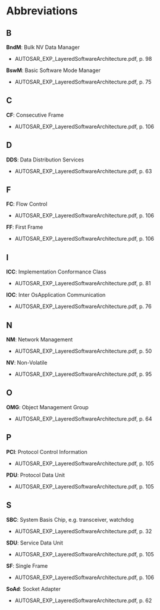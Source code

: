 # Abbreviations

## B

__BndM__: Bulk NV Data Manager
* AUTOSAR\_EXP\_LayeredSoftwareArchitecture.pdf, p. 98

__BswM__: Basic Software Mode Manager
* AUTOSAR\_EXP\_LayeredSoftwareArchitecture.pdf, p. 75

## C

__CF__: Consecutive Frame
* AUTOSAR\_EXP\_LayeredSoftwareArchitecture.pdf, p. 106

## D

__DDS__: Data Distribution Services
* AUTOSAR\_EXP\_LayeredSoftwareArchitecture.pdf, p. 63

## F

__FC__: Flow Control
* AUTOSAR\_EXP\_LayeredSoftwareArchitecture.pdf, p. 106

__FF__: First Frame
* AUTOSAR\_EXP\_LayeredSoftwareArchitecture.pdf, p. 106

## I

__ICC__: Implementation Conformance Class
* AUTOSAR\_EXP\_LayeredSoftwareArchitecture.pdf, p. 81

__IOC__: Inter OsApplication Communication
* AUTOSAR\_EXP\_LayeredSoftwareArchitecture.pdf, p. 76

## N

__NM__: Network Management
* AUTOSAR\_EXP\_LayeredSoftwareArchitecture.pdf, p. 50

__NV__: Non-Volatile
* AUTOSAR\_EXP\_LayeredSoftwareArchitecture.pdf, p. 95

## O

__OMG__: Object Management Group
* AUTOSAR\_EXP\_LayeredSoftwareArchitecture.pdf, p. 64

## P

__PCI__: Protocol Control Information
* AUTOSAR\_EXP\_LayeredSoftwareArchitecture.pdf, p. 105

__PDU__: Protocol Data Unit
* AUTOSAR\_EXP\_LayeredSoftwareArchitecture.pdf, p. 105

## S

__SBC__: System Basis Chip, e.g. transceiver, watchdog
* AUTOSAR\_EXP\_LayeredSoftwareArchitecture.pdf, p. 32

__SDU__: Service Data Unit
* AUTOSAR\_EXP\_LayeredSoftwareArchitecture.pdf, p. 105

__SF__: Single Frame
* AUTOSAR\_EXP\_LayeredSoftwareArchitecture.pdf, p. 106

__SoAd__: Socket Adapter
* AUTOSAR\_EXP\_LayeredSoftwareArchitecture.pdf, p. 62
